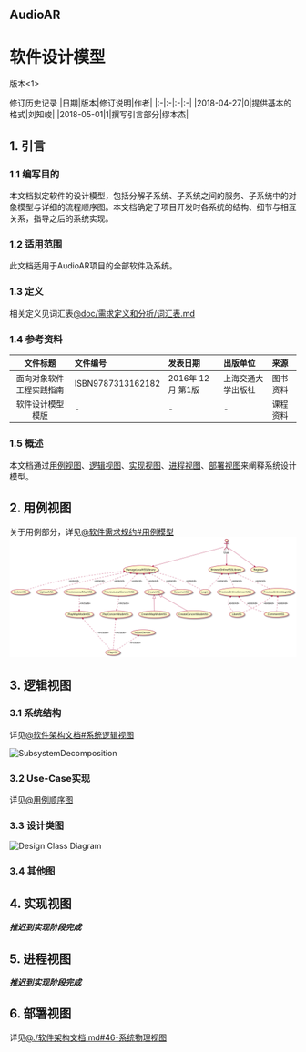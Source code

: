 ## AudioAR
# 软件设计模型

版本<1>

修订历史记录
|日期|版本|修订说明|作者|
|:-|:-|:-|:-|
|2018-04-27|0|提供基本的格式|刘知峻|
|2018-05-01|1|撰写引言部分|缪本杰|


## 1. 引言

### 1.1 编写目的
本文档拟定软件的设计模型，包括分解子系统、子系统之间的服务、子系统中的对象模型与详细的流程顺序图。本文档确定了项目开发时各系统的结构、细节与相互关系，指导之后的系统实现。

### 1.2 适用范围
此文档适用于AudioAR项目的全部软件及系统。

### 1.3 定义
相关定义见词汇表[@doc/需求定义和分析/词汇表.md](/需求定义和分析/词汇表.md)

### 1.4 参考资料
|文件标题|文件编号|发表日期|出版单位|来源|
|:-:|:-|:-|:-|:-|
|面向对象软件工程实践指南|ISBN9787313162182|2016年 12月 第1版|上海交通大学出版社|图书资料|
|软件设计模型模版|-|-|-|课程资料|

### 1.5 概述
本文档通过[用例视图](#2用例视图)、[逻辑视图](#3逻辑视图)、[实现视图](#4实现视图)、[进程视图](#5进程视图)、[部署视图](#6部署视图)来阐释系统设计模型。

## 2. 用例视图

关于用例部分，详见[@软件需求规约#用例模型](../需求定义和分析/用例模型.md)
![UseCaseDiagram](../需求定义和分析/Diagrams/UseCaseDiagram.svg)

## 3. 逻辑视图

### 3.1 系统结构

详见[@软件架构文档#系统逻辑视图](./软件架构文档.md#43-系统逻辑视图)

![SubsystemDecomposition](./Diagrams/SubsystemDecomposition.svg)

### 3.2 Use-Case实现

详见[@用例顺序图](./顺序图.md)

### 3.3 设计类图

![Design Class Diagram](./Diagrams/ClassDiagram.svg)

### 3.4 其他图

## 4. 实现视图

***推迟到实现阶段完成***

## 5. 进程视图

***推迟到实现阶段完成***

## 6. 部署视图

详见[@./软件架构文档.md#46-系统物理视图](./软件架构文档.md#46-系统物理视图)
